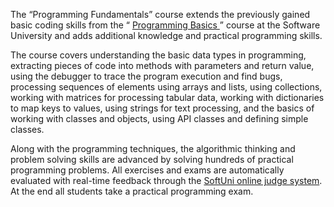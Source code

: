 <p>
    The “Programming Fundamentals” course extends the previously gained basic
    coding skills from the “
    <a href="https://softuni.bg/courses/programming-basics">
        Programming Basics
    </a>
    ” course at the Software University and adds additional knowledge and
    practical programming skills.
</p>
<p>
    The course covers understanding the basic data types in programming,
    extracting pieces of code into methods with parameters and return value,
    using the debugger to trace the program execution and find bugs, processing
    sequences of elements using arrays and lists, using collections, working
    with matrices for processing tabular data, working with dictionaries to map
    keys to values, using strings for text processing, and the basics of
    working with classes and objects, using API classes and defining simple
    classes.
</p>
<p>
    Along with the programming techniques, the algorithmic thinking and problem
    solving skills are advanced by solving hundreds of practical programming
    problems. All exercises and exams are automatically evaluated with
real-time feedback through the    <a href="https://judge.softuni.bg/">SoftUni online judge system</a>. At the
    end all students take a practical programming exam.
</p>